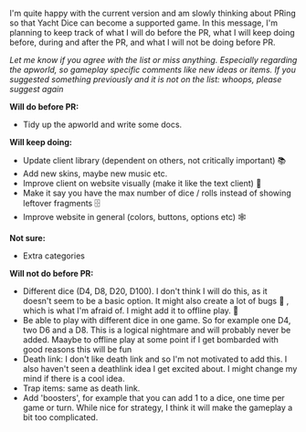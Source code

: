 I'm quite happy with the current version and am slowly thinking about PRing so that Yacht Dice can become a supported game.
In this message, I'm planning to keep track of what I will do before the PR, what I will keep doing before, during and after the PR, and what I will not be doing before PR. 

*Let me know if you agree with the list or miss anything. Especially regarding the apworld, so gameplay specific comments like new ideas or items. If you suggested something previously and it is not on the list: whoops, please suggest again*

**Will do before PR:**
- Tidy up the apworld and write some docs.

**Will keep doing:**
- Update client library (dependent on others, not critically important) :books: 
- Add new skins, maybe new music etc. 
- Improve client on website visually (make it like the text client) :newspaper: 
- Make it say you have the max number of dice / rolls instead of showing leftover fragments :file_cabinet: 
- Improve website in general (colors, buttons, options etc) :spider_web:

**Not sure:**
- Extra categories

**Will not do before PR:**
- Different dice (D4, D8, D20, D100). I don't think I will do this, as it doesn't seem to be a basic option. It might also create a lot of bugs :lady_beetle: , which is what I'm afraid of. I might add it to offline play. :game_die: 
- Be able to play with different dice in one game. So for example one D4, two D6 and a D8. This is a logical nightmare and will probably never be added. Maaybe to offline play at some point if I get bombarded with good reasons this will be fun 
- Death link: I don't like death link and so I'm not motivated to add this. I also haven't seen a deathlink idea I get excited about. I might change my mind if there is a cool idea.
- Trap items: same as death link.
- Add 'boosters', for example that you can add 1 to a dice, one time per game or turn. While nice for strategy, I think it will make the gameplay a bit too complicated.

